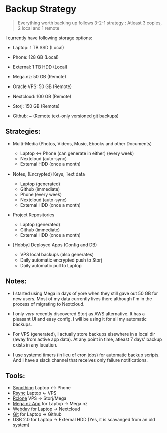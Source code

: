 # Backup Strategy

> Everything worth backing up follows 3-2-1 strategy : Atleast 3 copies, 2 local and 1 remote

I currently have following storage options:

- Laptop: 1 TB SSD (Local)
- Phone: 128 GB (Local)
- External: 1 TB HDD (Local)

- Mega.nz: 50 GB (Remote)
- Oracle VPS: 50 GB (Remote)
- Nextcloud: 100 GB (Remote)
- Storj: 150 GB (Remote)

- Github: ~ (Remote text-only versioned git backups)

## Strategies:

- Multi-Media (Photos, Videos, Music, Ebooks and other Documents)

  - Laptop <-> Phone (can generate in either) (every week)
  - Nextcloud (auto-sync)
  - External HDD (once a month)

- Notes, (Encrypted) Keys, Text data

  - Laptop (generated)
  - Github (immediate)
  - Phone (every week)
  - Nextcloud (auto-sync)
  - External HDD (once a month)

- Project Repositories

  - Laptop (generated)
  - Github (immediate)
  - External HDD (once a month)

- [Hobby] Deployed Apps (Config and DB)

  - VPS local backups (also generates)
  - Daily automatic encrypted push to Storj
  - Daily automatic pull to Laptop

## Notes:

- I started using Mega in days of yore when they still gave out 50 GB for new users. Most of my data currently lives there although I'm in the process of migrating to Nextcloud.

- I only _very_ recently discovered Storj as AWS alternative. It has a pleasant UI and easy config. I will be using it for all my automatic backups.

- For VPS (generated), I actually store backups elsewhere in a local dir (away from active app data). At any point in time, atleast 7 days' backup exists in any location.

- I use systemd timers (in lieu of cron jobs) for automatic backup scripts. And I have a slack channel that receives only failure notifications.

## Tools:

- [Syncthing]() Laptop <-> Phone
- [Rsync]() Laptop <- VPS
- [Rclone]() VPS -> Storj/Mega
- [Mega.nz App]() for Laptop -> Mega.nz
- [Webdav]() for Laptop -> Nextcloud
- [Git]() for Laptop -> Github
- USB 2.0 for Laptop -> External HDD (Yes, it is scavanged from an old system)
